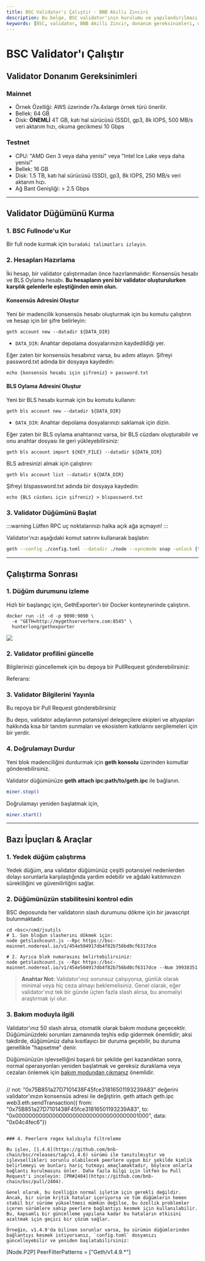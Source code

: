 ```yaml
---
title: BSC Validator'ı Çalıştır - BNB Akıllı Zinciri
description: Bu belge, BSC validator'ının kurulumu ve yapılandırılması hakkında kapsamlı bir rehber sunmaktadır. Hem mainnet hem de testnet için gerekli donanım gereksinimleri, düğüm kurulum süreci ve en iyi uygulamalar detaylandırılmaktadır.
keywords: [BSC, validator, BNB Akıllı Zincir, donanım gereksinimleri, düğüm kurulumu, oylama hesabı, yedek düğüm]
---
```


# BSC Validator'ı Çalıştır

## Validator Donanım Gereksinimleri

### Mainnet

- Örnek Özelliği: AWS üzerinde r7a.4xlarge örnek türü önerilir.
- Bellek: 64 GB
- Disk: **ÖNEMLİ** 4T GB, katı hal sürücüsü (SSD), gp3, 8k IOPS, 500 MB/s veri aktarım hızı, okuma gecikmesi  10 Gbps

### Testnet

- CPU: "AMD Gen 3 veya daha yenisi" veya "Intel Ice Lake veya daha yenisi"
- Bellek: 16 GB
- Disk: 1.5 TB, katı hal sürücüsü (SSD), gp3, 8k IOPS, 250 MB/s veri aktarım hızı.
- Ağ Bant Genişliği: > 2.5 Gbps

---

## Validator Düğümünü Kurma

### 1. BSC Fullnode'u Kur

Bir full node kurmak için `buradaki talimatları izleyin`.

### 2. Hesapları Hazırlama

İki hesap, bir validator çalıştırmadan önce hazırlanmalıdır: Konsensüs hesabı ve BLS Oylama hesabı. **Bu hesapların yeni bir validator oluşturulurken karşılık gelenlerle eşleştiğinden emin olun.**

#### Konsensüs Adresini Oluştur

Yeni bir madencilik konsensüs hesabı oluşturmak için bu komutu çalıştırın ve hesap için bir şifre belirleyin:

```shell
geth account new --datadir ${DATA_DIR}
```

-  `DATA_DIR`: Anahtar depolama dosyalarınızın kaydedildiği yer.

Eğer zaten bir konsensüs hesabınız varsa, bu adımı atlayın. Şifreyi password.txt adında bir dosyaya kaydedin:

```shell
echo {konsensüs hesabı için şifreniz} > password.txt
```

#### BLS Oylama Adresini Oluştur

Yeni bir BLS hesabı kurmak için bu komutu kullanın:

```shell
geth bls account new --datadir ${DATA_DIR}
```

-  `DATA_DIR`: Anahtar depolama dosyalarınızı saklamak için dizin.

Eğer zaten bir BLS oylama anahtarınız varsa, bir BLS cüzdanı oluşturabilir ve onu anahtar dosyası ile geri yükleyebilirsiniz:

```shell
geth bls account import ${KEY_FILE} --datadir ${DATA_DIR}
```

BLS adresinizi almak için çalıştırın:

```shell
geth bls account list --datadir ${DATA_DIR}
```

Şifreyi blspassword.txt adında bir dosyaya kaydedin:

```shell
echo {BLS cüzdanı için şifreniz} > blspassword.txt
```

### 3. Validator Düğümünü Başlat

:::warning
Lütfen RPC uç noktalarınızı halka açık ağa açmayın!
:::

Validator'nızı aşağıdaki komut satırını kullanarak başlatın:

```bash
geth --config ./config.toml --datadir ./node --syncmode snap -unlock {tx imzalamak için hesaplar, en azından madencilik hesabınızı içermelidir} --miner.etherbase {madencilik hesabınızın adresi} --password password.txt --blspassword blspassword.txt --mine --vote --allow-insecure-unlock --cache 18000
```

---

## Çalıştırma Sonrası

### 1. Düğüm durumunu izleme

Hızlı bir başlangıç için, GethExporter'ı bir Docker konteynerinde çalıştırın.

```
docker run -it -d -p 9090:9090 \
  -e "GETH=http://mygethserverhere.com:8545" \
  hunterlong/gethexporter
```

![](https://grafana.com/api/dashboards/6976/images/4471/image)

### 2. Validator profilini güncelle

Bilgilerinizi güncellemek için bu depoya bir PullRequest gönderebilirsiniz: 

Referans: 

### 3. Validator Bilgilerini Yayınla

Bu repoya bir Pull Request gönderebilirsiniz 

Bu depo, validator adaylarının potansiyel delegeçilere ekipleri ve altyapıları hakkında kısa bir tanıtım sunmaları ve ekosistem katkılarını sergilemeleri için bir yerdir.

### 4. Doğrulamayı Durdur

Yeni blok madenciliğini durdurmak için **geth konsolu** üzerinden komutlar gönderebilirsiniz.

Validator düğümünüze **geth attach ipc:path/to/geth.ipc** ile bağlanın.

```bash
miner.stop()
```

Doğrulamayı yeniden başlatmak için,
```bash
miner.start()
```

---

## Bazı İpuçları & Araçlar

### 1. Yedek düğüm çalıştırma

Yedek düğüm, ana validator düğümünüz çeşitli potansiyel nedenlerden dolayı sorunlarla karşılaştığında yardım edebilir ve ağdaki katılımınızın sürekliliğini ve güvenilirliğini sağlar.

### 2. Düğümünüzün stabilitesini kontrol edin

BSC deposunda her validatorın slash durumunu dökme için bir javascript bulunmaktadır.

```
cd <bsc>/cmd/jsutils
# 1. Son bloğun slasherını dökmek için:
node getslashcount.js --Rpc https://bsc-mainnet.nodereal.io/v1/454e504917db4f82b756bd0cf6317dce

# 2. Ayrıca blok numarasını belirtebilirsiniz:
node getslashcount.js --Rpc https://bsc-mainnet.nodereal.io/v1/454e504917db4f82b756bd0cf6317dce --Num 39938351
```

> **Anahtar Not:** Validator'ınız sorunsuz çalışıyorsa, günlük olarak minimal veya hiç ceza almayı beklemelisiniz. Genel olarak, eğer validator'ınız tek bir günde üçten fazla slash alırsa, bu anomaliyi araştırmak iyi olur.

### 3. Bakım moduyla ilgili

Validator'ınız 50 slash alırsa, otomatik olarak bakım moduna geçecektir. Düğümünüzdeki sorunları zamanında teşhis edip gidermek önemlidir; aksi takdirde, düğümünüz daha kısıtlayıcı bir duruma geçebilir, bu duruma genellikle "hapsetme" denir.

Düğümünüzün işlevselliğini başarılı bir şekilde geri kazandıktan sonra, normal operasyonları yeniden başlatmak ve gereksiz duraklama veya cezaları önlemek için [bakım modundan çıkmanız](https://github.com/bnb-chain/bsc/blob/master/docs/parlia/README-BEP-127.md#exit-maintenance) önemlidir.
```
```
// not: "0x75B851a27D7101438F45fce31816501193239A83" değerini validator'ınızın konsensüs adresi ile değiştirin.
geth attach geth.ipc
web3.eth.sendTransaction({   from: "0x75B851a27D7101438F45fce31816501193239A83",   to: "0x0000000000000000000000000000000000001000",   data: "0x04c4fec6"})
```

### 4. Peerlere regex kalıbıyla filtreleme

Bu işlev, [1.4.6](https://github.com/bnb-chain/bsc/releases/tag/v1.4.6) sürümü ile tanıtılmıştır ve işlevsellikleri sorunlu olabilecek peerlere uygun bir şekilde kimlik belirlemeyi ve bunları hariç tutmayı amaçlamaktadır, böylece onlarla bağlantı kurulmasını önler. Daha fazla bilgi için lütfen bu Pull Request'i inceleyin: [PR#2404](https://github.com/bnb-chain/bsc/pull/2404).

Genel olarak, bu özelliğin normal işletim için gerekli değildir. Ancak, bir sürüm kritik hatalar içeriyorsa ve tüm düğümlerin hemen stabil bir sürüme yükseltmesi mümkün değilse, bu özellik problemler içeren sürümlere sahip peerlere bağlantıyı kesmek için kullanılabilir. Bu, kapsamlı bir güncelleme yapılana kadar bu hataların etkisini azaltmak için geçici bir çözüm sağlar.

Örneğin, v1.4.9'da bilinen sorunlar varsa, bu sürümün düğümlerinden bağlantıyı kesmek istiyorsanız, `config.toml` dosyanızı güncelleyebilir ve yeniden başlatabilirsiniz:
```
[Node.P2P]
PeerFilterPatterns = ["Geth/v1.4.9.*"]
```